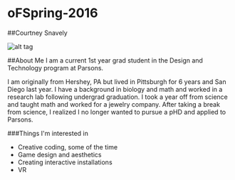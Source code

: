 # oFSpring-2016

##Courtney Snavely 

![alt tag](http://static1.squarespace.com/static/569ff5721a5203cf1970a3e2/t/56a8142276d99c0164fa4933/1453855844720/1385863_10100604184776012_9052505120047299438_n.jpg?format=300w)

##About Me 
I am a current 1st year grad student in the Design and Technology program at Parsons. 

I am originally from Hershey, PA but lived in Pittsburgh for 6 years and San Diego last year. I have a background in biology and math and worked in a research lab following undergrad graduation. I took a year off from science and taught math and worked for a jewelry company. After taking a break from science, I realized I no longer wanted to pursue a pHD and applied to Parsons. 

###Things I'm interested in 
* Creative coding, some of the time 
* Game design and aesthetics 
* Creating interactive installations
* VR 


